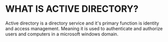 # WHAT IS ACTIVE DIRECTORY?
Active directory is a directory service and it's primary function is identity and access management. Meaning it is used to authenticate and authorize users and computers in a microsoft windows domain.
